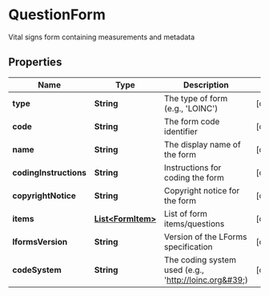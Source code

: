 

# QuestionForm

Vital signs form containing measurements and metadata

## Properties

| Name | Type | Description | Notes |
|------------ | ------------- | ------------- | -------------|
|**type** | **String** | The type of form (e.g., &#39;LOINC&#39;) |  [optional] |
|**code** | **String** | The form code identifier |  [optional] |
|**name** | **String** | The display name of the form |  [optional] |
|**codingInstructions** | **String** | Instructions for coding the form |  [optional] |
|**copyrightNotice** | **String** | Copyright notice for the form |  [optional] |
|**items** | [**List&lt;FormItem&gt;**](FormItem.md) | List of form items/questions |  [optional] |
|**lformsVersion** | **String** | Version of the LForms specification |  [optional] |
|**codeSystem** | **String** | The coding system used (e.g., &#39;http://loinc.org&#39;) |  [optional] |



